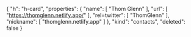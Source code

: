 {
  "h": "h-card",
  "properties": {
    "name": [
      "Thom Glenn"
    ],
    "url": [
      "https://thomglenn.netlify.app/"
    ],
    "rel=twitter": [
      "ThomGlenn"
    ],
    "nickname": [
      "thomglenn.netlify.app"
    ]
  },
  "kind": "contacts",
  "deleted": false
}
